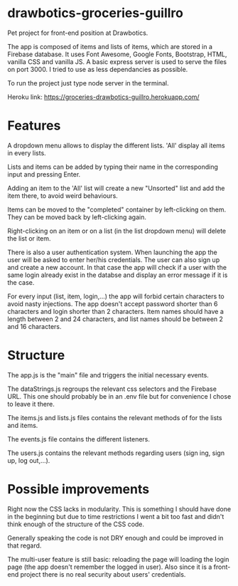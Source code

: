 # drawbotics-groceries-guillro

Pet project for front-end position at Drawbotics.

The app is composed of items and lists of items, which are stored in a Firebase database. It uses Font Awesome, Google Fonts, Bootstrap, HTML, vanilla CSS and vanilla JS. A basic express server is used to serve the files on port 3000. I tried to use  as less dependancies as possible.

To run the project just type node server in the terminal.

Heroku link: https://groceries-drawbotics-guillro.herokuapp.com/

# Features

A dropdown menu allows to display the different lists. 'All' display all items in every lists.

Lists and items can be added by typing their name in the corresponding input and pressing Enter.

Adding an item to the 'All' list will create a new "Unsorted" list and add the item there, to avoid weird behaviours.

Items can be moved to the "completed" container by left-clicking on them. They can be moved back by left-clicking again.

Right-clicking on an item or on a list (in the list dropdown menu) will delete the list or item.

There is also a user authentication system. When launching the app the user will be asked to enter her/his credentials. The user can also sign up and create a new account. In that case the app will check if a user with the same login already exist in the databse and display an error message if it is the case.

For every input (list, item, login,...) the app will forbid certain characters to avoid nasty injections. The app doesn't accept password shorter than 6 characters and login shorter than 2 characters. Item names should have a length between 2 and 24 characters, and list names should be between 2 and 16 characters.

# Structure

The app.js is the "main" file and triggers the initial necessary events.

The dataStrings.js regroups the relevant css selectors and the Firebase URL. This one should probably be in an .env file but for convenience I chose to leave it there.

The items.js and lists.js files contains the relevant methods of for the lists and items.

The events.js file contains the different listeners.

The users.js contains the relevant methods regarding users (sign ing, sign up, log out,...).

# Possible improvements

Right now the CSS lacks in modularity. This is something I should have done in the beginning but due to time restrictions I went a bit too fast and didn't think enough of the structure of the CSS code.

Generally speaking the code is not DRY enough and could be improved in that regard.

The multi-user feature is still basic: reloading the page will loading the login page (the app doesn't remember the logged in user). Also since it is a front-end project there is no real security about users' credentials. 
